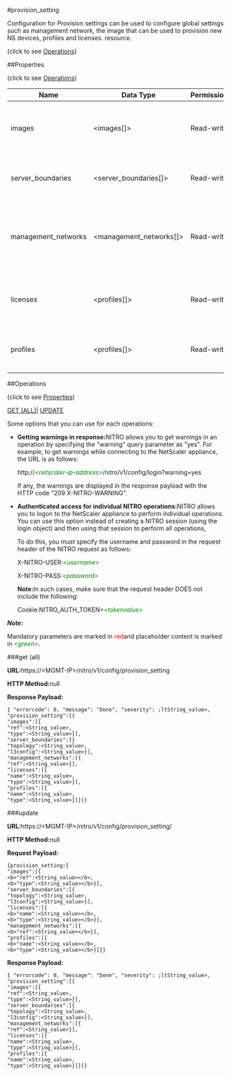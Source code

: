 #provision_setting



Configuration for Provision settings can be used to configure global settings such as management network, the image that can be used to provision new NS devices, profiles and licenses. resource.

<span>(click to see [Operations](#operations))</span>



##Properties 

<span>(click to see [Operations](#operations))</span>





<table><thead><tr><th>Name</th><th>Data Type</th><th>Permissions</th><th>Description</th></tr></thead><tbody><tr><td>images</td><td>&lt;images[]></td><td>Read-write</td><td>Image that will be used for provisioning new devices..</td></tr><tr><td>server_boundaries</td><td>&lt;server_boundaries[]></td><td>Read-write</td><td>Server boundaries present in provision settings..</td></tr><tr><td>management_networks</td><td>&lt;management_networks[]></td><td>Read-write</td><td>Management Networks of OpenStack that has to be registered with Control Centre..</td></tr><tr><td>licenses</td><td>&lt;profiles[]></td><td>Read-write</td><td>Licenses that will be used for newly provisioned devices..</td></tr><tr><td>profiles</td><td>&lt;profiles[]></td><td>Read-write</td><td>Profile that will be used for newly provisioned devices..</td></tr></tbody></table>

##Operations 

<span>(click to see [Properties](#properties))</span>





[GET (ALL)](#get-all)| [UPDATE](#update)





Some options that you can use for each operations:

<ul><li><p><b>Getting warnings in response:</b>NITRO allows you to get warnings in an operation by specifying the "warning" query parameter as "yes". For example, to get warnings while connecting to the NetScaler appliance, the URL is as follows:</p><p>http://<span style="color:green;font-style:italic;">&lt;netscaler-ip-address&gt;</span>/nitro/v1/config/login?warning=yes</p><p>If any, the warnings are displayed in the response payload with the HTTP code "209 X-NITRO-WARNING".</p></li><li><p><b>Authenticated access for individual NITRO operations:</b>NITRO allows you to logon to the NetScaler appliance to perform individual operations. You can use this option instead of creating a NITRO session (using the login object) and then using that session to perform all operations,</p><p>To do this, you must specify the username and password in the request header of the NITRO request as follows:</p><p>X-NITRO-USER:<span style="color:green;font-style:italic;">&lt;username&gt;</span></p><p>X-NITRO-PASS:<span style="color:green;font-style:italic;">&lt;password&gt;</span></p><p><b>Note:</b>In such cases, make sure that the request header DOES not include the following:</p><p>Cookie:NITRO_AUTH_TOKEN=<span style="color:green;font-style:italic;">&lt;tokenvalue&gt;</span></p></li></ul>







***Note:*** 

Mandatory parameters are marked in <span style="color:#FF0000;">red</span>and placeholder content is marked in <span style="color:green;font-style:italic">&lt;green&gt;</span>.



###get (all)







<b>URL:</b>https://&lt;MGMT-IP&gt;/nitro/v1/config/provision_setting

<b>HTTP Method:</b>null

<b>Response Payload: </b>
```
{ "errorcode": 0, "message": "Done", "severity": ;ltString_value>, "provision_setting":[{
"images":[{
"ref":<String_value>,
"type":<String_value>}],
"server_boundaries":[{
"topology":<String_value>,
"l3config":<String_value>}],
"management_networks":[{
"ref":<String_value>}],
"licenses":[{
"name":<String_value>,
"type":<String_value>}],
"profiles":[{
"name":<String_value>,
"type":<String_value>}]}]}
```







###update







<b>URL:</b>https://&lt;MGMT-IP&gt;/nitro/v1/config/provision_setting/

<b>HTTP Method:</b>null

<b>Request Payload: </b>
```
{provision_setting:{
"images":[{
<b>"ref":<String_value></b>,
<b>"type":<String_value></b>}],
"server_boundaries":[{
"topology":<String_value>,
"l3config":<String_value>}],
"licenses":[{
<b>"name":<String_value></b>,
<b>"type":<String_value></b>}],
"management_networks":[{
<b>"ref":<String_value></b>}],
"profiles":[{
<b>"name":<String_value></b>,
<b>"type":<String_value></b>}]}}
```

<b>Response Payload: </b>
```
{ "errorcode": 0, "message": "Done", "severity": ;ltString_value>, "provision_setting":[{
"images":[{
"ref":<String_value>,
"type":<String_value>}],
"server_boundaries":[{
"topology":<String_value>,
"l3config":<String_value>}],
"management_networks":[{
"ref":<String_value>}],
"licenses":[{
"name":<String_value>,
"type":<String_value>}],
"profiles":[{
"name":<String_value>,
"type":<String_value>}]}]}
```







